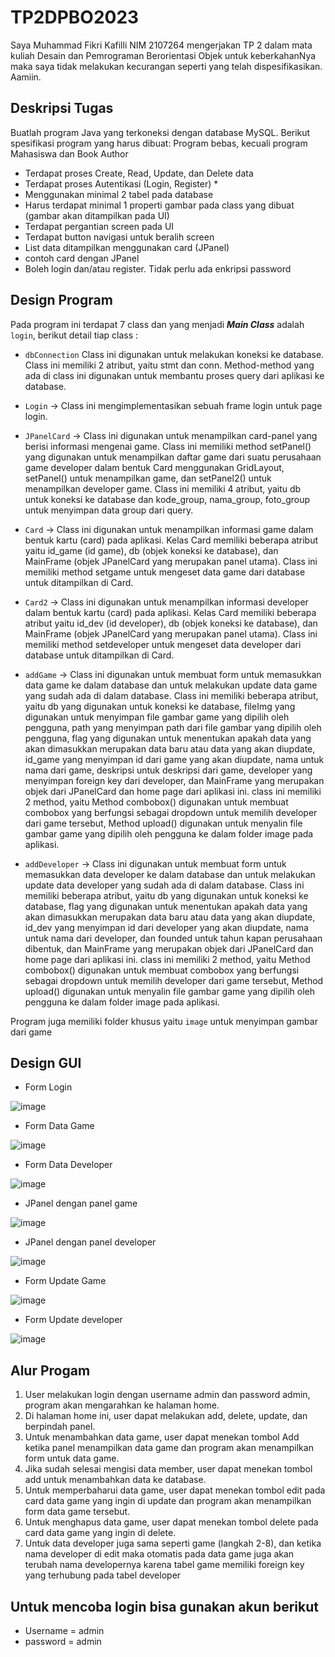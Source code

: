 # TP2DPBO2023
Saya Muhammad Fikri Kafilli NIM 2107264 mengerjakan TP 2 dalam mata kuliah Desain dan Pemrograman Berorientasi Objek untuk keberkahanNya maka saya tidak melakukan kecurangan seperti yang telah dispesifikasikan. Aamiin.

## Deskripsi Tugas
Buatlah program Java yang terkoneksi dengan database MySQL. Berikut spesifikasi program yang harus dibuat:
Program bebas, kecuali program Mahasiswa dan Book Author
- Terdapat proses Create, Read, Update, dan Delete data
- Terdapat proses Autentikasi (Login, Register) *
- Menggunakan minimal 2 tabel pada database
- Harus terdapat minimal 1 properti gambar pada class yang dibuat (gambar akan ditampilkan pada UI)
- Terdapat pergantian screen pada UI
- Terdapat button navigasi untuk beralih screen
- List data ditampilkan menggunakan card (JPanel)
- contoh card dengan JPanel
- Boleh login dan/atau register. Tidak perlu ada enkripsi password

## Design Program
Pada program ini terdapat 7 class dan yang menjadi ***Main Class*** adalah `login`, berikut detail tiap class :
- `dbConnection` Class ini digunakan untuk melakukan koneksi ke database. Class ini memiliki 2 atribut, yaitu stmt dan conn. Method-method yang ada di class ini digunakan untuk membantu proses query dari aplikasi ke database.

- `Login` -> Class ini mengimplementasikan sebuah frame login untuk page login.

- `JPanelCard` ->  Class ini digunakan untuk menampilkan card-panel yang berisi informasi mengenai game. Class ini memiliki method setPanel() yang digunakan untuk menampilkan daftar game dari suatu perusahaan game developer dalam bentuk Card menggunakan GridLayout, setPanel() untuk menampilkan game, dan setPanel2() untuk menampilkan developer game. Class ini memiliki 4 atribut, yaitu db untuk koneksi ke database dan kode_group, nama_group, foto_group untuk menyimpan data group dari query. 

- `Card` -> Class ini digunakan untuk menampilkan informasi game dalam bentuk kartu (card) pada aplikasi. Kelas Card memiliki beberapa atribut yaitu id_game (id game), db (objek koneksi ke database), dan MainFrame (objek JPanelCard yang merupakan panel utama). Class ini memiliki method setgame untuk mengeset data game dari database untuk ditampilkan di Card.

- `Card2` -> Class ini digunakan untuk menampilkan informasi developer dalam bentuk kartu (card) pada aplikasi. Kelas Card memiliki beberapa atribut yaitu id_dev (id developer), db (objek koneksi ke database), dan MainFrame (objek JPanelCard yang merupakan panel utama). Class ini memiliki method setdeveloper untuk mengeset data developer dari database untuk ditampilkan di Card.

- `addGame` -> Class ini digunakan untuk membuat form untuk memasukkan data game ke dalam database dan untuk melakukan update data game yang sudah ada di dalam database. Class ini memiliki beberapa atribut, yaitu db yang digunakan untuk koneksi ke database, fileImg yang digunakan untuk menyimpan file gambar game yang dipilih oleh pengguna, path yang menyimpan path dari file gambar yang dipilih oleh pengguna, flag yang digunakan untuk menentukan apakah data yang akan dimasukkan merupakan data baru atau data yang akan diupdate, id_game yang menyimpan id dari game yang akan diupdate, nama untuk nama dari game, deskripsi untuk deskripsi dari game, developer yang menyimpan foreign key dari developer, dan MainFrame yang merupakan objek dari JPanelCard dan home page dari aplikasi ini. class ini memiliki 2 method, yaitu Method combobox() digunakan untuk membuat combobox yang berfungsi sebagai dropdown untuk memilih developer dari game tersebut, Method upload() digunakan untuk  menyalin file gambar game yang dipilih oleh pengguna ke dalam folder image pada aplikasi. 

- `addDeveloper` -> Class ini digunakan untuk membuat form untuk memasukkan data developer ke dalam database dan untuk melakukan update data developer yang sudah ada di dalam database. Class ini memiliki beberapa atribut, yaitu db yang digunakan untuk koneksi ke database, flag yang digunakan untuk menentukan apakah data yang akan dimasukkan merupakan data baru atau data yang akan diupdate, id_dev yang menyimpan id dari developer yang akan diupdate, nama untuk nama dari developer, dan founded untuk tahun kapan perusahaan dibentuk, dan MainFrame yang merupakan objek dari JPanelCard dan home page dari aplikasi ini. class ini memiliki 2 method, yaitu Method combobox() digunakan untuk membuat combobox yang berfungsi sebagai dropdown untuk memilih developer dari game tersebut, Method upload() digunakan untuk  menyalin file gambar game yang dipilih oleh pengguna ke dalam folder image pada aplikasi. 

Program juga memiliki folder khusus yaitu `image` untuk menyimpan gambar dari game

## Design GUI
- Form Login

![image](https://user-images.githubusercontent.com/100756191/230579214-acd6fcf5-8fae-4e54-b414-3f77b87c267c.png)


- Form Data Game

![image](https://user-images.githubusercontent.com/100756191/230579329-e3c08c64-9041-426c-b13c-77b74f838697.png)


- Form Data Developer

![image](https://user-images.githubusercontent.com/100756191/230579888-64fc093b-b82a-4767-a8cf-ad9dff6eb486.png)


- JPanel dengan panel game

![image](https://user-images.githubusercontent.com/100756191/230579448-6524058c-edb3-41eb-aacd-449a2e17960d.png)


- JPanel dengan panel developer

![image](https://user-images.githubusercontent.com/100756191/230579552-5cfab256-aecb-48d8-97c6-e1fe20ddf22a.png)


- Form Update Game

![image](https://user-images.githubusercontent.com/100756191/230579807-c7fb1299-38e1-41b4-b049-087a1f624324.png)


- Form Update developer

![image](https://user-images.githubusercontent.com/100756191/230580055-29a2bd00-7545-49a3-99ba-a16d7a0660cd.png)


## Alur Progam
1. User melakukan login dengan username admin dan password admin, program akan mengarahkan ke halaman home.
2. Di halaman home ini, user dapat melakukan add, delete, update, dan berpindah panel.
4. Untuk menambahkan data game, user dapat menekan tombol Add ketika panel menampilkan data game dan program akan menampilkan form untuk data game.
5. Jika sudah selesai mengisi data member, user dapat menekan tombol add untuk menambahkan data ke database.
7. Untuk memperbaharui data game, user dapat menekan tombol edit pada card data game yang ingin di update dan program akan menampilkan form data game tersebut.
8. Untuk menghapus data game, user dapat menekan tombol delete pada card data game yang ingin di delete.
9. Untuk data developer juga sama seperti game (langkah 2-8), dan ketika nama developer di edit maka otomatis pada data game juga akan terubah nama developernya karena tabel game memiliki foreign key yang terhubung pada tabel developer

## Untuk mencoba login bisa gunakan akun berikut
- Username = admin
- password = admin
